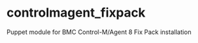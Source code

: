 controlmagent_fixpack
=====================

Puppet module for BMC Control-M/Agent 8 Fix Pack installation
